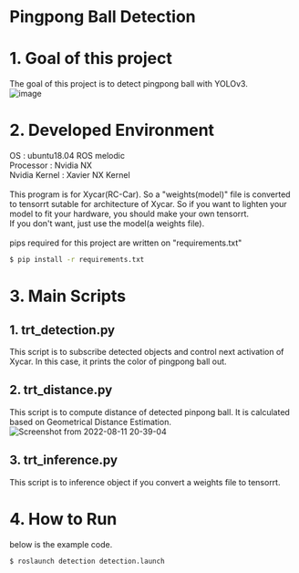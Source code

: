 # Pingpong Ball Detection

# 1. Goal of this project
The goal of this project is to detect pingpong ball with YOLOv3.  
![image](https://user-images.githubusercontent.com/58837749/184803562-02528a74-0233-4277-9230-36cb18c147b9.png)


# 2. Developed Environment
OS : ubuntu18.04 ROS melodic  
Processor : Nvidia NX  
Nvidia Kernel : Xavier NX Kernel  
<br>
This program is for Xycar(RC-Car). So a "weights(model)" file is converted to tensorrt sutable for architecture of Xycar. So if you want to lighten your model to fit your hardware, you should make your own tensorrt.  
If you don't want, just use the model(a weights file).  
<br>
pips required for this project are written on "requirements.txt"  
```bash
$ pip install -r requirements.txt
```

# 3. Main Scripts
## 1. trt_detection.py
This script is to subscribe detected objects and control next activation of Xycar. In this case, it prints the color of pingpong ball out.  

## 2. trt_distance.py
This script is to compute distance of detected pinpong ball. It is calculated based on Geometrical Distance Estimation.  
![Screenshot from 2022-08-11 20-39-04](https://user-images.githubusercontent.com/58837749/184804788-f1b1a05f-e7f3-446b-8ec1-b257f5bbd00c.png)  

## 3. trt_inference.py
This script is to inference object if you convert a weights file to tensorrt.  

# 4. How to Run
below is the example code.  
```bash
$ roslaunch detection detection.launch
```
